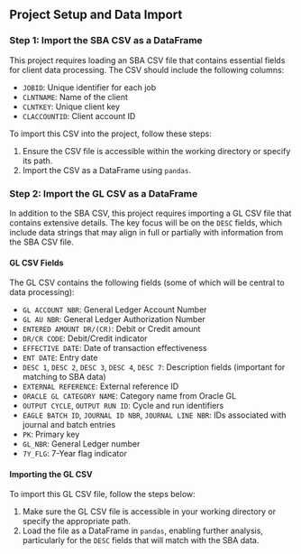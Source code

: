 ## Project Setup and Data Import

### Step 1: Import the SBA CSV as a DataFrame

This project requires loading an SBA CSV file that contains essential fields for client data processing. The CSV should include the following columns:

- `JOBID`: Unique identifier for each job
- `CLNTNAME`: Name of the client
- `CLNTKEY`: Unique client key
- `CLACCOUNTID`: Client account ID

To import this CSV into the project, follow these steps:

1. Ensure the CSV file is accessible within the working directory or specify its path.
2. Import the CSV as a DataFrame using `pandas`.

### Step 2: Import the GL CSV as a DataFrame

In addition to the SBA CSV, this project requires importing a GL CSV file that contains extensive details. The key focus will be on the `DESC` fields, which include data strings that may align in full or partially with information from the SBA CSV file.

#### GL CSV Fields

The GL CSV contains the following fields (some of which will be central to data processing):

- `GL ACCOUNT NBR`: General Ledger Account Number
- `GL AU NBR`: General Ledger Authorization Number
- `ENTERED AMOUNT DR/(CR)`: Debit or Credit amount
- `DR/CR CODE`: Debit/Credit indicator
- `EFFECTIVE DATE`: Date of transaction effectiveness
- `ENT DATE`: Entry date
- `DESC 1`, `DESC 2`, `DESC 3`, `DESC 4`, `DESC 7`: Description fields (important for matching to SBA data)
- `EXTERNAL REFERENCE`: External reference ID
- `ORACLE GL CATEGORY NAME`: Category name from Oracle GL
- `OUTPUT CYCLE`, `OUTPUT RUN ID`: Cycle and run identifiers
- `EAGLE BATCH ID`, `JOURNAL ID NBR`, `JOURNAL LINE NBR`: IDs associated with journal and batch entries
- `PK`: Primary key
- `GL_NBR`: General Ledger number
- `7Y_FLG`: 7-Year flag indicator

#### Importing the GL CSV

To import this GL CSV file, follow the steps below:

1. Make sure the GL CSV file is accessible in your working directory or specify the appropriate path.
2. Load the file as a DataFrame in `pandas`, enabling further analysis, particularly for the `DESC` fields that will match with the SBA data.